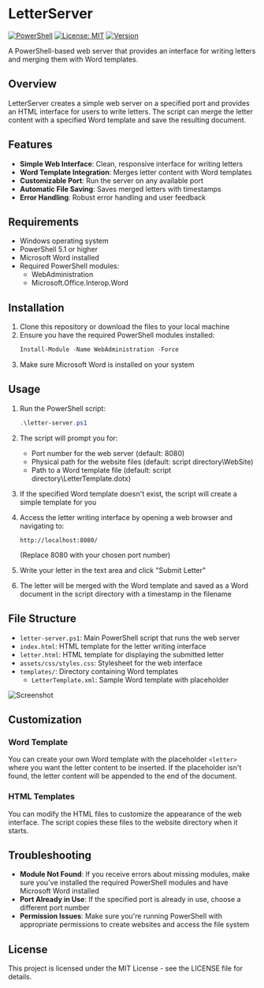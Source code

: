 # LetterServer

[![PowerShell](https://img.shields.io/badge/PowerShell-5.1+-blue.svg)](https://github.com/PowerShell/PowerShell)
[![License: MIT](https://img.shields.io/badge/License-MIT-yellow.svg)](https://opensource.org/licenses/MIT)
[![Version](https://img.shields.io/badge/version-1.1.0-green.svg)](https://github.com/arminmarth/LetterServer/releases)

A PowerShell-based web server that provides an interface for writing letters and merging them with Word templates.

## Overview

LetterServer creates a simple web server on a specified port and provides an HTML interface for users to write letters. The script can merge the letter content with a specified Word template and save the resulting document.

## Features

- **Simple Web Interface**: Clean, responsive interface for writing letters
- **Word Template Integration**: Merges letter content with Word templates
- **Customizable Port**: Run the server on any available port
- **Automatic File Saving**: Saves merged letters with timestamps
- **Error Handling**: Robust error handling and user feedback

## Requirements

- Windows operating system
- PowerShell 5.1 or higher
- Microsoft Word installed
- Required PowerShell modules:
  - WebAdministration
  - Microsoft.Office.Interop.Word

## Installation

1. Clone this repository or download the files to your local machine
2. Ensure you have the required PowerShell modules installed:
   ```powershell
   Install-Module -Name WebAdministration -Force
   ```
3. Make sure Microsoft Word is installed on your system

## Usage

1. Run the PowerShell script:
   ```powershell
   .\letter-server.ps1
   ```

2. The script will prompt you for:
   - Port number for the web server (default: 8080)
   - Physical path for the website files (default: script directory\WebSite)
   - Path to a Word template file (default: script directory\LetterTemplate.dotx)

3. If the specified Word template doesn't exist, the script will create a simple template for you

4. Access the letter writing interface by opening a web browser and navigating to:
   ```
   http://localhost:8080/
   ```
   (Replace 8080 with your chosen port number)

5. Write your letter in the text area and click "Submit Letter"

6. The letter will be merged with the Word template and saved as a Word document in the script directory with a timestamp in the filename

## File Structure

- `letter-server.ps1`: Main PowerShell script that runs the web server
- `index.html`: HTML template for the letter writing interface
- `letter.html`: HTML template for displaying the submitted letter
- `assets/css/styles.css`: Stylesheet for the web interface
- `templates/`: Directory containing Word templates
  - `LetterTemplate.xml`: Sample Word template with placeholder

![Screenshot](https://via.placeholder.com/800x450?text=LetterServer+Screenshot)

## Customization

### Word Template

You can create your own Word template with the placeholder `<letter>` where you want the letter content to be inserted. If the placeholder isn't found, the letter content will be appended to the end of the document.

### HTML Templates

You can modify the HTML files to customize the appearance of the web interface. The script copies these files to the website directory when it starts.

## Troubleshooting

- **Module Not Found**: If you receive errors about missing modules, make sure you've installed the required PowerShell modules and have Microsoft Word installed
- **Port Already in Use**: If the specified port is already in use, choose a different port number
- **Permission Issues**: Make sure you're running PowerShell with appropriate permissions to create websites and access the file system

## License

This project is licensed under the MIT License - see the LICENSE file for details.
